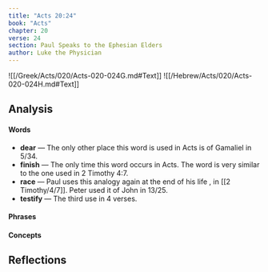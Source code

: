 ```yaml
---
title: "Acts 20:24"
book: "Acts"
chapter: 20
verse: 24
section: Paul Speaks to the Ephesian Elders
author: Luke the Physician
---
```

![[/Greek/Acts/020/Acts-020-024G.md#Text]]
![[/Hebrew/Acts/020/Acts-020-024H.md#Text]]

## Analysis

#### Words
- **dear** — The only other place this word is used in Acts is of Gamaliel in 5/34.
- **finish** — The only time this word occurs in Acts.  The word is very similar to the one used in 2 Timothy 4:7.
- **race** — Paul uses this analogy again at the end of his life , in [[2 Timothy/4/7]].  Peter used it of John in 13/25.
- **testify** — The third use in 4 verses.

#### Phrases

#### Concepts

## Reflections
